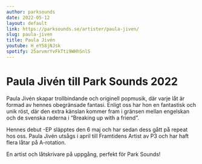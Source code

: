 ```yaml
---
author: parksounds
date: 2022-05-12
layout: default
link: https://parksounds.se/artister/paula-jiven/
slug: paula-jiven
title: Paula Jivén
youtube: H_eY58jNJsk
spotify: 25arvmrYvFkTti9WHhSnlS
---
```


<!-- ![{{page.title}}]({{page.image}}) -->

# Paula Jivén till Park Sounds 2022

Paula Jivén skapar trollbindande och originell popmusik, där varje låt är formad av hennes obegränsade fantasi. Enligt oss har hon en fantastisk och unik röst, där den extra känslan kommer fram i gränsen mellan engelskan och de svenska raderna i “Breaking up with a friend”. 

Hennes debut -EP släpptes den 6 maj och har sedan dess gått på repeat hos oss.
Paula Jivén utsågs i april till Framtidens Artist av P3 och har haft flera låtar på A-rotation. 

En artist och låtskrivare på uppgång, perfekt för Park Sounds!
